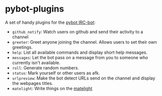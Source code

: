 pybot-plugins
=============

A set of handy plugins for the [pybot IRC-bot](https://github.com/froozen/pybot):
* `github_notify`: Watch users on github and send their activity to a channel
* `greeter`: Greet anyone joining the channel. Allows users to set their own
   greetings.
* `help`: List all available commands and display short help messages.
* `messages`: Let the bot pass on a message from you to someone who currently
   isn't available.
* `roll`: Generate random numbers.
* `status`: Mark yourself or other users as afk.
* `urlpreview`: Make the bot detect URLs send on the channel and display the
   webpages titles.
* `matelight`: Write things on the [matelight](https://github.com/jaseg/matelight)
